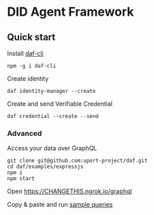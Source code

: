 # DID Agent Framework

## Quick start

Install [daf-cli](packages/daf-cli)

```
npm -g i daf-cli
```

Create identity

```
daf identity-manager --create
```

Create and send Verifiable Credential

```
daf credential --create --send
```

### Advanced

Access your data over GraphQL

```
git clone git@github.com:uport-project/daf.git
cd daf/examples/expressjs
npm i
npm start
```

Open https://CHANGETHIS.ngrok.io/graphql

Copy & paste and run [sample queries](examples/expressjs/README.md#usage)